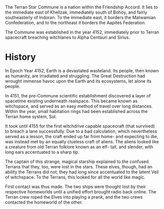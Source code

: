 The Terran Star Commune is a nation within the Friendship Accord. It lies to the immediate east of Khellzak, immediately south of Bohoy, and fairly southeasterly of Indoran. To the immediate east, it borders the Matwamian Confederation, and to the northeast it borders the Aapites Federation.

The Commune was established in the year 4152, immediately prior to Terran spacecraft breaching witchlanes to Alpha Centauri and Sirius.
# History

In Epoch Year 4152, Earth is a devastated wasteland. Its people, then known as humanity, are irradiated and struggling. The Great Destruction had wrought immense havoc upon the Earth and its ecosystems, let alone its people.

In 4151, the pre-Commune scientific establishment discovered a layer of spacetime existing underneath realspace. This became known as witchspace, and served as an easy method of travel over long distances. Within the year, small habitation rings had been established across the Terran home system, Sol.

It took until 4155 for the first witchdrive capable spacecraft (that survived) to breach a lane successfully. Due to a bad calculation, which nevertheless served as a lesson, the craft ended up far from home- and expecting to die, was instead met by an equally clueless craft of aliens. The aliens looked like a creature from old Terran folklore known as an elf- tall, and slender, with long ears accentuated to a sharp tip.

The captain of this strange, magical starship explained to the confused Terrans that they, too, were lost in the stars. These elves, though, had an ability the Terrans did not; they had long since accentuated to the latent Veil of witchspace. To the Terrans, this looked for all the world like magic.

First contact was thus made. The two ships were thought lost by their respective homeworlds until a unified effort brought radio back online. The Terran crew roped the Elves into playing a prank, and the two crews contacted the homeworld of the other.

